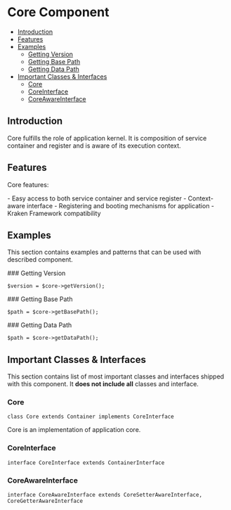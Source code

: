 # Core Component

- [Introduction](#introduction)
- [Features](#features)
- [Examples](#examples)
    - [Getting Version](#getting-version)
    - [Getting Base Path](#getting-base-path)
    - [Getting Data Path](#getting-data-path)
- [Important Classes & Interfaces](#important-classes-and-interfaces)
    - [Core](#core)
    - [CoreInterface](#core-interface)
    - [CoreAwareInterface](#core-aware-interface)

<a name="introduction"></a>
## Introduction

Core fulfills the role of application kernel. It is composition of service container and register and is aware of its execution context.

<a name="introduction"></a>
## Features

Core features:

<div class="dot-list" markdown="1">
- Easy access to both service container and service register
- Context-aware interface
- Registering and booting mechanisms for application
- Kraken Framework compatibility
</div>

<a name="examples"></a>
## Examples

This section contains examples and patterns that can be used with described component.

<a name="getting-version">
### Getting Version

    $version = $core->getVersion();

<a name="getting-base-path">
### Getting Base Path

    $path = $core->getBasePath();

<a name="getting-data-path">
### Getting Data Path

    $path = $core->getDataPath();

<a name="important-classes-and-interfaces"></a>
## Important Classes & Interfaces

This section contains list of most important classes and interfaces shipped with this component. It **does not include all** classes and interface.

<a name="core"></a>
### Core

    class Core extends Container implements CoreInterface

Core is an implementation of application core.

<a name="core-interface"></a>
### CoreInterface

    interface CoreInterface extends ContainerInterface

<a name="core-aware-interface"></a>
### CoreAwareInterface

    interface CoreAwareInterface extends CoreSetterAwareInterface, CoreGetterAwareInterface
